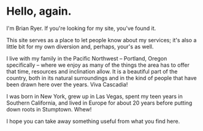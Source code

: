 # Hello, again.
I'm Brian Ryer. If you're looking for my site, you've found it.

This site serves as a place to let people know about my services; it's also a little bit for my own diversion and, perhaps, your's as well. 

I live with my family in the Pacific Northwest – Portland, Oregon specifically – where we enjoy as many of the things the area has to offer that time, resources and inclination allow. It is a beautiful part of the country, both in its natural surroundings and in the kind of people that have been drawn here over the years. Viva Cascadia!

I was born in New York, grew up in Las Vegas, spent my teen years in Southern California, and lived in Europe for about 20 years before putting down roots in Stumptown. Whew!

I hope you can take away something useful from what you find here. 
